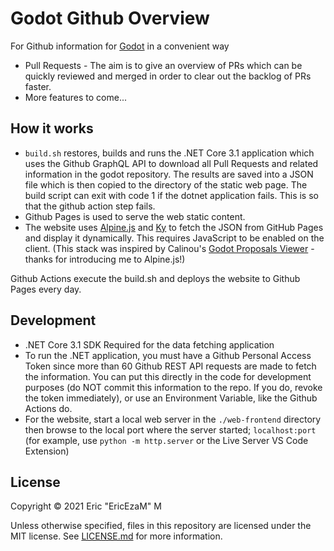 # Godot Github Overview

For Github information for [Godot](https://github.com/godotengine/godot) in a convenient way 

- Pull Requests - The aim is to give an overview of PRs which can be quickly reviewed and merged in order to clear out the backlog of PRs faster.
- More features to come...

## How it works

- `build.sh` restores, builds and runs the .NET Core 3.1 application which uses the Github GraphQL API
  to download all Pull Requests and related information in the godot repository. The results
  are saved into a JSON file which is then copied to the directory of the static web page.
  The build script can exit with code 1 if the dotnet application fails. This is so that the github action step fails.
- Github Pages is used to serve the web static content.
- The website uses [Alpine.js](https://github.com/alpinejs/alpine) and
  [Ky](https://github.com/sindresorhus/ky) to fetch the JSON from GitHub Pages
  and display it dynamically. This requires JavaScript to be enabled on the
  client. (This stack was inspired by Calinou's [Godot Proposals Viewer](https://github.com/godot-proposals-viewer/godot-proposals-viewer.github.io) - thanks for introducing me to Alpine.js!)

Github Actions execute the build.sh and deploys the website to Github Pages every day.

## Development

- .NET Core 3.1 SDK Required for the data fetching application
- To run the .NET application, you must have a Github Personal Access Token since more than 60 Github REST API requests are made to fetch the information. You can put this directly in the code for development purposes (do NOT commit this information to the repo. If you do, revoke the token immediately), or use an Environment Variable, like the Github Actions do.
- For the website, start a local web server in the `./web-frontend` directory then browse to the local port where the server started; `localhost:port` (for example, use `python -m http.server` or the Live Server VS Code Extension)

## License

Copyright © 2021 Eric "EricEzaM" M

Unless otherwise specified, files in this repository are licensed under the
MIT license. See [LICENSE.md](LICENSE.md) for more information.